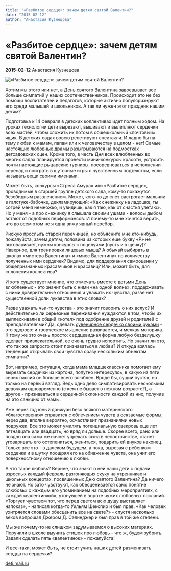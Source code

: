```yaml
---
title: "«Разбитое сердце»: зачем детям святой Валентин?"
date: "2015-02-12"
author: "Анастасия Кузнецова"
---
```


# «Разбитое сердце»: зачем детям святой Валентин?

**2015-02-12** Анастасия Кузнецова

![«Разбитое сердце»: зачем детям святой Валентин?](https://deti.mail.ru/pre_square800_resize/pic/timynce/2015/02/05/val.jpg)

Хотим мы этого или нет, а День святого Валентина завоевывает все больше симпатий у наших соотечественников. Происходит это не без помощи воспитателей и педагогов, которые активно популяризируют его среди малышей и школьников. А так ли нужен этот праздник нашим детям?

Подготовка к 14 февраля в детских коллективах идет полным ходом. На уроках технологии дети вырезают, вышивают и вылепляют сердечки всех мастей, чтобы сложить их потом в общешкольный «почтовый» ящик. В детских садах вовсю репетируют спектакли. И ладно бы на тему любви к мамам, папам или к человечеству в целом - нет! Самые настоящие [любовные драмы](https://deti.mail.ru/teenager/den-svyatogo-valentina-emu-vse-vozrasty-pokorny/) разыгрываются на подмостках детсадовских сцен. Кроме того, в честь Дня всех влюбленных во многих садах планируется провести мини-конкурсы красоты, устроить почти настоящие рыцарские турниры, посоревноваться в исполнении серенад и поиграть в шуточные игры с чувственным подтекстом, если называть вещи своими именами.

Может быть, конкурсы «Стрела Амура» или «Разбитое сердце», проводимые в старшей группе детского сада, кому-то покажутся безобидным развлечением. Может, кого-то до слез растрогает мальчик в галстуке-бабочке, декламирующий: «Как снежинку на ладошке, ты согрей меня немножко, и увидишь, как я таю, как от счастья улетаю». Но у меня - а про снежинку я слышала своими ушами - волосы дыбом встают от подобных перформансов. И почему-то мне хочется верить, что во всем этом не я одна вижу явный перебор.

Рискую прослыть старой перечницей, но объясните мне кто-нибудь, пожалуйста, зачем детям, половина из которых еще букву «Р» не выговаривает, нужны конкурсы с поцелуями (пусть и в щечку)? Наверное, для тренировки лицевых мышц? А обычай выбирать в школах «мистера Валентина» и «мисс Валентину» по количеству полученных ими сердечек? Видимо, для поддержания самооценки у общепризнанных красавчиков и красавиц? Или, может быть, для сплочения коллектива?

И хотя существует мнение, что отмечать вместе с детьми День влюбленных - это значит быть с ними «на одной волне», поддерживать с ними доверительные отношения и уважать их чувства, разве нет существенной доли лукавства в этих словах?

Разве уважать чьи-то чувства - это значит говорить о них вслух? И действительно ли серьезные переживания нуждаются в том, чтобы их выплескивали в общий «котел» под одобрение друзей и родителей с преподавателями? Да, сделать [сувенирное сердечко своими руками](https://deti.mail.ru/teenager/prostye-chudesa-delaem-obemnuyu-otkrytku/) - это здорово: и творческое мышление развивается, и мелкая моторика. К тому же это очень просто: сердцевидная форма любую безделушку сделает привлекательной, ее очень трудно испортить. Но значит ли это, что так же запросто стоит признаваться в любви? И откуда взялась тенденция открывать свои чувства сразу нескольким объектам симпатии?

Вот, например, ситуация, когда мама младшеклассника помогает ему вырезать сердечки из картона, попутно интересуясь, в какую из пяти своих пассий он больше всего влюблен. Вроде бы, сущий пустяк, но только на первый взгляд. Ведь одно дело симпатизировать нескольким девочкам одновременно (с кем не бывает в нежном возрасте?), а другое - признаваться в сердечной склонности каждой из них, получив на это санкцию от мамы.

Уже через год юный донжуан безо всякого материнского «благословения» справится с облечением чувств в осязаемые формы, через два, вполне вероятно, осчастливит признаниями новых подружек. Все это может умилять потенциальную свекровь еще лет пятнадцать или двадцать, но вряд ли дольше. Скорее всего, рано или поздно она сама же начнет упрекать сына в непостоянстве, станет уговаривать его остепениться, жениться, подарить ей внуков наконец. Только все это - в далеком будущем, а пока, вырезая с ребенком сердечки и в шутку поощряя его на обнажение чувств, она учит его поверхностному отношению к любви.

А что такое любовь? Вернее, что знают о ней наши дети с подачи взрослых каждый февраль разгоняющих скуку на утренниках и школьных концертах, посвященных Дню святого Валентина? Да ничего не знают. Но зато чувствуют, как обесценивается само понятие «любовь» с каждым его упоминанием на подобных мероприятиях, с каждой «валентинкой», утонувшей в ворохе чужих любовных посланий. «Торгует чувством тот, что перед светом всю душу выставляет напоказ», - написал когда-то Уильям Шекспир и был прав. «Как человек ухитряется словами обесценить все на свете?» - спустя несколько веков вопрошал Джером Д. Сэлинджер и был прав в той же степени.

Мы же почему-то не слишком задумываемся о высоких материях. Поручили в школе выучить стишок про любовь - что ж, будем зубрить. Задали сделать пять «валентинок» - пожалуйста!

И все-таки, может быть, не стоит учить наших детей разменивать сердца на сердечки?

[deti.mail.ru](https://deti.mail.ru/child/razbitoe-serdce-zachem-detyam-svyatoj-valentin/)